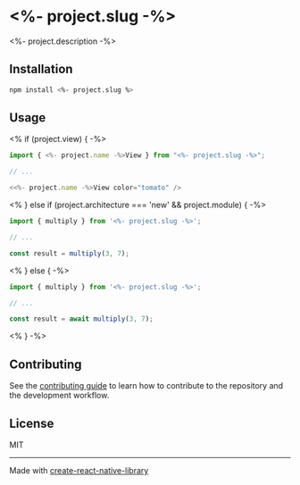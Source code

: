# <%- project.slug -%>

<%- project.description -%>

## Installation

```sh
npm install <%- project.slug %>
```

## Usage

<% if (project.view) { -%>

```js
import { <%- project.name -%>View } from "<%- project.slug -%>";

// ...

<<%- project.name -%>View color="tomato" />
```

<% } else if (project.architecture === 'new' && project.module) { -%>

```js
import { multiply } from '<%- project.slug -%>';

// ...

const result = multiply(3, 7);
```

<% } else { -%>

```js
import { multiply } from '<%- project.slug -%>';

// ...

const result = await multiply(3, 7);
```

<% } -%>

## Contributing

See the [contributing guide](CONTRIBUTING.md) to learn how to contribute to the repository and the development workflow.

## License

MIT

---

Made with [create-react-native-library](https://github.com/callstack/react-native-builder-bob)
